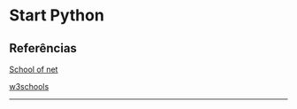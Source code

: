 # Start Python

## Referências
[School of net](https://www.schoolofnet.com)

[w3schools](https://www.w3schools.com/python/default.asp)

<hr>



